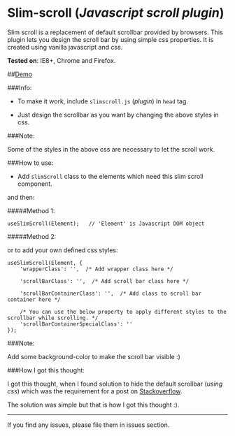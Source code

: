 Slim-scroll (_Javascript scroll plugin_)
========================================

Slim scroll is a replacement of default scrollbar provided by browsers. 
This plugin lets you design the scroll bar by using simple css properties. It is created using vanilla javascript and css.

**Tested on**: IE8+, Chrome and Firefox.

##[Demo](https://rawgit.com/venkateshwar/slim-scroll/master/index.html)

###Info:

- To make it work, include `slimscroll.js` (_plugin_) in `head` tag.

- Just design the scrollbar as you want by changing the above styles in css.

###Note: 

Some of the styles in the above css are necessary to let the scroll work.


###How to use:

- Add `slimScroll` class to the elements which need this slim scroll component.

and then:

#####Method 1:

    useSlimScroll(Element);   // 'Element' is Javascript DOM object

#####Method 2:

or to add your own defined css styles:

	useSlimScroll(Element, {
		'wrapperClass': '',  /* Add wrapper class here */

		'scrollBarClass': '',  /* Add scroll bar class here */

		'scrollBarContainerClass': '',  /* Add class to scroll bar container here */

		/* You can use the below property to apply different styles to the scrollbar while scrolling. */
		'scrollBarContainerSpecialClass': ''  
	});

###Note:

Add some background-color to make the scroll bar visible :)

###How I got this thought:

I got this thought, when I found solution to hide the default scrollbar (_using css_) which was the requirement for a post on [Stackoverflow](http://stackoverflow.com/a/16671476/1577396).

The solution was simple but that is how I got this thought :).

---------------------------------

If you find any issues, please file them in issues section.

